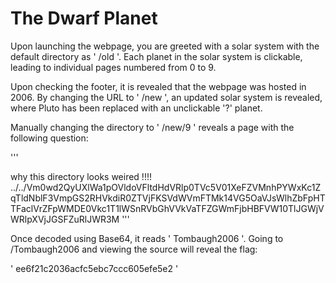 # The Dwarf Planet

Upon launching the webpage, you are greeted with a solar system with the default directory as ' /old '. Each planet in the solar system is clickable, leading to individual pages numbered from 0 to 9.

Upon checking the footer, it is revealed that the webpage was hosted in 2006. By changing the URL to ' /new ', an updated solar system is revealed, where Pluto has been replaced with an unclickable '?' planet.

Manually changing the directory to ' /new/9 ' reveals a page with the following question:

'''

why this directory looks weired !!!! 
../../Vm0wd2QyUXlWa1pOVldoVFltdHdVRlp0TVc5V01XeFZVMnhPYWxKc1ZqTldNblF3VmpGS2RHVkdiR0ZTVjFKSVdWVmFTMk14VG5OaVJsWlhZbFpHTTFaclVrZFpWMDE0Vkc1T1lWSnRVbGhVVkVaTFZGWmFjbHBFVW10TlJGWjVWRlpXVjJGSFZuRlJWR3M
'''

Once decoded using Base64, it reads ' Tombaugh2006 '. Going to /Tombaugh2006 and viewing the source will reveal the flag:

' ee6f21c2036acfc5ebc7ccc605efe5e2 '
